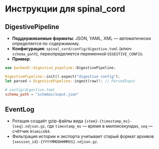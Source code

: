 <!-- neira:meta
id: NEI-20270223-000000-spinal-digestive-doc
intent: docs
summary: Добавлен раздел DigestivePipeline с форматами, конфигурацией и примерами.
-->

<!-- neira:meta
id: NEI-20270408-000000-event-log-doc
intent: docs
summary: Описан формат именования архивов EventLog с миллисекундами и счётчиком.
-->
<!-- neira:meta
id: NEI-20270416-legacy-rotate-doc
intent: docs
summary: Уточнена совместимость фильтрации со старыми архивами `{session_id}-{YYYYMMDDHHMMSS}.ndjson.gz`.
-->

# Инструкции для spinal_cord

## DigestivePipeline

- **Поддерживаемые форматы**: JSON, YAML, XML — автоматически определяется по содержимому.
- **Конфигурация**: `spinal_cord/config/digestive.toml` (ключ `schema_path`), переопределяется переменной `DIGESTIVE_CONFIG`.
- **Пример**:

```rust
use backend::digestive_pipeline::DigestivePipeline;

DigestivePipeline::init().expect("digestive config");
let parsed = DigestivePipeline::ingest(raw)?; // ParsedInput
```

```toml
# config/digestive.toml
schema_path = "schemas/input.json"
```

## EventLog

- Ротация создаёт gzip-файлы вида `{stem}-{timestamp_ms}-{seq}.ndjson.gz`,
  где `timestamp_ms` — время в миллисекундах, `seq` — счётчик `AtomicU64`.
- Фильтрация истории и экспорта учитывает старый формат архивов
  `{session_id}-{YYYYMMDDHHMMSS}.ndjson.gz`.


